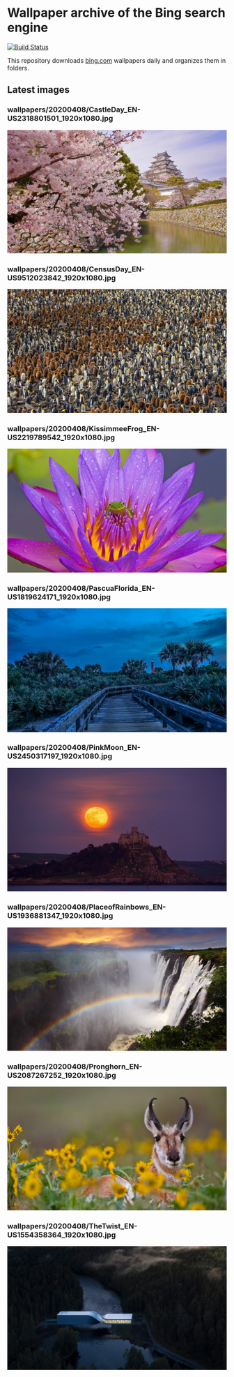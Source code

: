 # Wallpaper archive of the Bing search engine

[![Build Status](https://travis-ci.org/kijart/bing-daily-images-dl.svg?branch=wallpapers)](https://travis-ci.org/kijart/bing-daily-images-dl)

This repository downloads [bing.com](https://www.bing.com) wallpapers daily and organizes them in folders.

## Latest images

<!-- Wallpapers -->

### wallpapers/20200408/CastleDay_EN-US2318801501_1920x1080.jpg

![wallpapers/20200408/CastleDay_EN-US2318801501_1920x1080.jpg](wallpapers/20200408/CastleDay_EN-US2318801501_1920x1080.jpg)

### wallpapers/20200408/CensusDay_EN-US9512023842_1920x1080.jpg

![wallpapers/20200408/CensusDay_EN-US9512023842_1920x1080.jpg](wallpapers/20200408/CensusDay_EN-US9512023842_1920x1080.jpg)

### wallpapers/20200408/KissimmeeFrog_EN-US2219789542_1920x1080.jpg

![wallpapers/20200408/KissimmeeFrog_EN-US2219789542_1920x1080.jpg](wallpapers/20200408/KissimmeeFrog_EN-US2219789542_1920x1080.jpg)

### wallpapers/20200408/PascuaFlorida_EN-US1819624171_1920x1080.jpg

![wallpapers/20200408/PascuaFlorida_EN-US1819624171_1920x1080.jpg](wallpapers/20200408/PascuaFlorida_EN-US1819624171_1920x1080.jpg)

### wallpapers/20200408/PinkMoon_EN-US2450317197_1920x1080.jpg

![wallpapers/20200408/PinkMoon_EN-US2450317197_1920x1080.jpg](wallpapers/20200408/PinkMoon_EN-US2450317197_1920x1080.jpg)

### wallpapers/20200408/PlaceofRainbows_EN-US1936881347_1920x1080.jpg

![wallpapers/20200408/PlaceofRainbows_EN-US1936881347_1920x1080.jpg](wallpapers/20200408/PlaceofRainbows_EN-US1936881347_1920x1080.jpg)

### wallpapers/20200408/Pronghorn_EN-US2087267252_1920x1080.jpg

![wallpapers/20200408/Pronghorn_EN-US2087267252_1920x1080.jpg](wallpapers/20200408/Pronghorn_EN-US2087267252_1920x1080.jpg)

### wallpapers/20200408/TheTwist_EN-US1554358364_1920x1080.jpg

![wallpapers/20200408/TheTwist_EN-US1554358364_1920x1080.jpg](wallpapers/20200408/TheTwist_EN-US1554358364_1920x1080.jpg)

